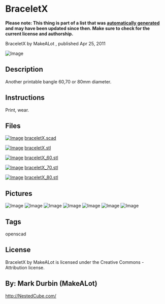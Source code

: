 BraceletX
===============
**Please note: This thing is part of a list that was [automatically generated](https://github.com/carlosgs/export-things) and may have been updated since then. Make sure to check for the current license and authorship.**  

BraceletX  by MakeALot , published Apr 25, 2011

![Image](img/braceletX_display_large.jpg)

Description
--------
Another printable bangle 60,70 or 80mm diameter.

Instructions
--------
Print, wear.

Files
--------
[![Image](img/Gears_preview_tinycard.jpg)](braceletX.scad)
 [ braceletX.scad](braceletX.scad)  

[![Image](img/braceletX_preview_tinycard.jpg)](braceletX.stl)
 [ braceletX.stl](braceletX.stl)  

[![Image](img/braceletX_60_preview_tinycard.jpg)](braceletX_60.stl)
 [ braceletX_60.stl](braceletX_60.stl)  

[![Image](img/braceletX_70_preview_tinycard.jpg)](braceletX_70.stl)
 [ braceletX_70.stl](braceletX_70.stl)  

[![Image](img/braceletX_80_preview_tinycard.jpg)](braceletX_80.stl)
 [ braceletX_80.stl](braceletX_80.stl)  



Pictures
--------
![Image](img/braceletX1_display_large_display_large.jpg)
![Image](img/braceletX2_display_large_display_large.jpg)
![Image](img/073_display_large_display_large.jpg)
![Image](img/bracelet_display_large_display_large.jpg)
![Image](img/braceletX_70_display_large.jpg)
![Image](img/braceletX_60_display_large.jpg)
![Image](img/braceletX_80_display_large.jpg)


Tags
--------
openscad  

  

License
--------
BraceletX by MakeALot is licensed under the Creative Commons - Attribution license.  



By: Mark Durbin (MakeALot)
--------
<http://NestedCube.com/>